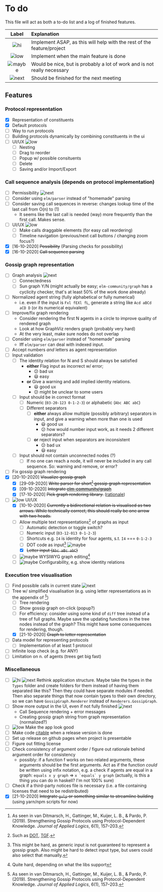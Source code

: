 # To do

This file will act as both a to-do list and a log of finished features.

| Label    | Explanation                                                              |
| :-:      | :--                                                                      |
| ![hi]    | Implement ASAP, as this will help with the rest of the feature/project   |
| ![low]   | Implement when the main feature is done                                  |
| ![maybe] | Would be nice, but is probably a lot of work and is not really necessary |
| ![next]  | Should be finished for the next meeting                                  |

## Features

### Protocol representation

- [x] Representation of constituents
- [x] Default protocols
- [ ] Way to run protocols
- [ ] Building protocols dynamically by combining constituents in the ui
- [ ] UI/UX ![low]
  - [ ] Nesting
  - [ ] Drag to reorder
  - [ ] Popup w/ possible consituents
  - [ ] Delete
  - [ ] Saving and/or Import/Export

### Call sequence analysis (depends on protocol implementation)

- [ ] Permissibility ![next]
- [ ] Consider using `elm/parser` instead of "homemade" parsing
- [ ] Consider saving call sequences in reverse: changes lookup time of the last call from O(n) to (1)
  - It seems like the last call is needed (way) more frequently than the first call. Makes sense.
- [ ] UI/UX ![low]
  - [ ] Make calls draggable elements (for easy call reordering)
  - [ ] Timeline navigation (previous/next call buttons / changing zoom focus?)
- [x] [16-10-2020] ~~Possibility~~ (Parsing checks for possibility)
- [x] [16-10-2020] ~~Call sequence parsing~~

### Gossip graph representation

- [ ] Graph analysis ![next]
  - [ ] Connectedness
  - [ ] Sun graph Y/N (might actually be easy; `elm-community/graph` has a cyclicity checker, that's at least 50% of the work done already)
- [ ] Normalized agent string (fully alphabetical or fully numerical)
  - i.e. even if the input is `Fxl fEXl fL`, generate a string like `Acd aBCd aCD D` (or its numerical equivalent)
- [ ] Improve/fix graph rendering
  - Consider rendering the first N agents in a circle to improve quality of rendered graph
  - Look at how GraphViz renders graph (probably very hard)
  - At the very least, make sure nodes do not overlap
- [ ] Consider using `elm/parser` instead of "homemade" parsing
  - Iff `elm/parser` can deal with indexed input.
- [ ] Accept numbers _and_ letters as agent representation
- [ ] Input validation
  - [ ] The identity relation for N and S should always be satisfied
    - **either** Flag input as incorrect w/ error;
      - 😕 bad ux
      - 😃 easy
    - **or** Give a warning and add implied identity relations.
      - 😃 good ux
      - 😕 might be unclear to some users
  - [ ] Input should be in correct format
    - [ ] Numeric (`03-20-123 0-1-2-3`) or alphabetic (`Abc ABC abC`)
    - [ ] Different separators
      - [ ] **either** always allow multiple (possibly arbitrary) separators in input, and give a warning when more than one is used
        - 😃 good ux
        - 😕 how would number input work, as it needs 2 different separators?
      - [ ] **or** reject input when separators are inconsistent
        - 😕 bad ux
        - 😃 easy
  - [ ] Input should not contain unconnected nodes (?)
    - [ ] If no one can reach a node, it will never be included in any call sequence. So: warning and remove, or error?
- [ ] Fix gossip graph rendering
- [x] [20-10-2020] ~~Visualize gossip graph~~
  - [x] [29-09-2020] ~~Write parser for short[^2] gossip graph representation~~
  - [x] [09-10-2020] ~~Integrate [elm-community/graph](https://package.elm-lang.org/packages/elm-community/graph/latest/)~~
  - [x] [17-10-2020] ~~Pick graph rendering library.~~ ([rationale](./NOTES.md#rendering-graphs))
- [ ] ![low] UI/UX
  - [x] [10-10-2020] ~~Currently a bidirectional relation is visualised as two arrows. While technically correct, this should really be one arrow with two heads.~~
  - [ ] Allow multiple text representations[^1] of graphs as input
    - [ ] Automatic detection or toggle switch?
    - [ ] Numeric input (`03-12-013 0-1-2-3`)
    - [ ] Shortcuts e.g. `I4` is identity for four agents, s.t. `I4` === `0-1-2-3`
    - [ ] DOT code as input[^3] ![maybe]
    - [x] ~~Letter input (`Abc aBc abC`)~~
  - [ ] ![maybe] WYSIWYG graph editing[^4]
  - [ ] ![maybe] Configurability, e.g. show identity relations

### Execution tree visualisation

- [ ] Find possible calls in current state ![next]
- [ ] Tree w/ simplified visualisation (e.g. using letter representations as in the appendix of [^2])
  - [ ] Tree rendering
  - [ ] Show gossip graph on-click (popup?)
  - [ ] For efficiency: consider using some kind of `diff` tree instead of a tree of full graphs.
        Maybe save the updating functions in the tree nodes instead of the graph?
        This might have some consequences for rendering, though.
  - [x] [21-10-2020] ~~Graph to letter representation~~
- [ ] Data model for representing protocols
  - [ ] Implementation of at least 1 protocol
- [ ] Infinite loop check (e.g. for ANY)
- [ ] Limitation on n. of agents (trees get big fast)

### Miscellaneous

- [ ] ![hi] ![next] Rethink application structure. Maybe take the types in the `Types` folder and create folders for them instead of having them separated like this? Then they could have separate modules if needed. Then also separate things that now contain types to their own directory, so we can have `GossipGraph.Renderer` instead of `Renderers.GossipGraph`.
- [ ] Show more output in the UI, even if not fully finished ![next]
  - Call Sequence rendering + error messages
  - Creating gossip graph string from graph representation (normalized?)
- [ ] ![low] Make the app look good
- [ ] Make code [citable](https://guides.github.com/activities/citable-code/) when a release version is done
- [ ] Set up release on github pages when project is presentable
- [ ] Figure out fitting license
- [ ] Check consistency of argument order / figure out rationale behind argument order for consistency
  - possibly: if a function f works on two related arguments, these arguments should be the first arguments. Act as if the function _could_ be written using infix notation, e.g. a check if agents are equal in a graph: `equals x y graph` => ``x `equals` y graph`` (actually, is this a thing you can do in haskell? I'm not 100% sure)
- [ ] Check if a third-party notices file is necessary (i.e. a file containing licenses that need to be redistributed)
- [x] [21-10-2020] ~~Integrate `gulp` or something similar to streamline building~~ (using yarn/npm scripts for now)

<!-- Footnotes -->

[^1]: Such as [DOT](https://www.graphviz.org/doc/info/lang.html), [TGF](https://en.wikipedia.org/wiki/Trivial_Graph_Format).

[^2]: As seen in van Ditmarsch, H., Gattinger, M., Kuijer, L. B., & Pardo, P. (2019). Strengthening Gossip Protocols using Protocol-Dependent Knowledge. _Journal of Applied Logics_, 6(1), 157–203.

[^3]: This might be hard, as generic input is not guaranteed to represent a gossip graph. Also might be hard to detect input type, but users could also select that manually.

[^4]: Quite hard, depending on what the libs support

[^6]: This actually does create a bit of an unnecessary limitation, as Elm's `Char.isLower` and `Char.toLower` (and related functions) are very limited. They only support the latin alphabet, even though other alphabets also have lower- and uppercase characters, notably Cyrillic and Greek (`Char.isLower ш` and `Char.isLower ω` return `False`). However, it is unlikely this system will support more than 26 agents, so it is not a _real_ problem -- it would only be a problem if this tool were to be extended.

<!-- Images -->

[low]: https://img.shields.io/badge/-low%20prio-yellow
[hi]: https://img.shields.io/badge/-high%20prio-red
[maybe]: https://img.shields.io/badge/-optional-%23eee
[eval1]: https://img.shields.io/badge/-1st%20evaluation-blue
[next]: https://img.shields.io/badge/-next%20meeting-blue
